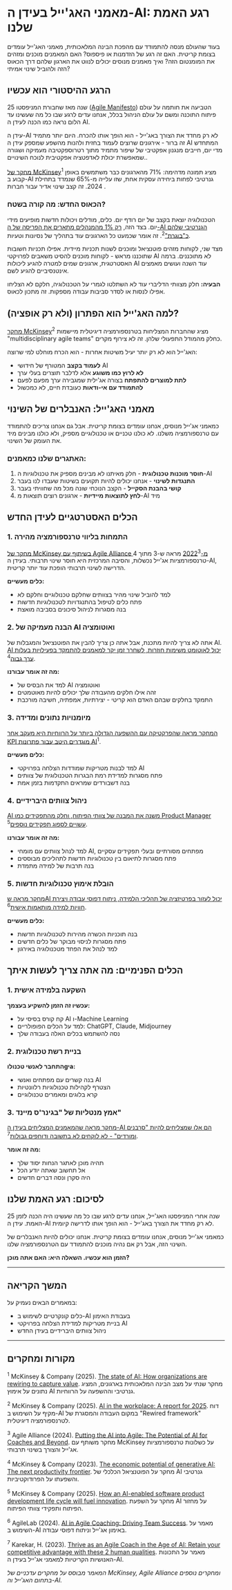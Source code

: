 # מאמני האג'ייל בעידן ה-AI: רגע האמת שלנו

בעוד שהעולם מנסה להתמודד עם מהפכת הבינה המלאכותית, מאמני האג'ייל עומדים בצומת קריטית. האם זה רגע של הזדמנות או פיספוס? האם המאמנים מוכנים ומזהים את המומנטום הזה? ואיך מאמנים מנוסים יכולים לנווט את הארגון שלהם דרך הכאוס הזה ולהוביל שינוי אמיתי?

## הרגע ההיסטורי הוא עכשיו

25 שנה מאז שחבורת המניפסטו (<a href="https://agilemanifesto.org/" target="_blank" rel="noopener noreferrer">Agile Manifesto</a>) הטביעה את חותמה על עולם פיתוח התוכנה ומשם על עולם הניהול בכלל, אנחנו עדים לרגע שבו כל מה שעשינו עד הלום נראה כמו הכנה לעידן ה AI.

עידן ה-AI לא רק מחדד את הצורך באג'ייל - הוא הופך אותו להכרח. 
היום יותר מתמיד זה ברור - אירגונים שרוצים לעמוד בחזית ולהנות מהשפע שמספק עידן ה AI המתחדש מדי יום, חייבים מנגנון אפקטיבי של שיפור מתמיד מתוך רטרוספקטיבה מעמיקה ושגורה שמאפשרת יכולת לאדפטציה אפקטיבית לנוכח השינויים..

[מחקר של McKinsey](https://www.mckinsey.com/capabilities/quantumblack/our-insights/the-state-of-ai)<sup>1</sup> מציג תמונה מדהימה: 71% מהארגונים כבר משתמשים באופן קבוע ב-AI גנרטיבי לפחות ביחידה עסקית אחת, שזו עלייה מ-65% שנמדד בתחילת 2024. זה קצב שינוי אדיר עבור חברות .

### הכאוס החדש: מה קורה בשטח?

הטכנולוגיה יוצאת בקצב של יום רודף יום. כלים, מודלים ויכולות חדשות מופיעים מידי יום. בצד הזה, [רק 1% מהמנהלים מתארים את הפריסה של ה-AI הגנרטיבי שלהם כ"בוגרת"](https://www.mckinsey.com/capabilities/mckinsey-digital/our-insights/superagency-in-the-workplace-empowering-people-to-unlock-ais-full-potential-at-work)<sup>2</sup>. זה אומר שכמעט כל הארגונים עוד בתהליך של נסיונות וטעיות.

מצד שני, לקוחות מזהים פוטנציאל ומוכנים לשנות תכניות מיידית. אפילו תכניות חשובות שתוכננו מראש - לקוחות מוכנים להסיט משאבים לפרויקטי AI לא מתוכננים. ברמה האסטרטגית, ארגונים שמים למטרה להגיע ליכולות AI עוד השנה ועושים מאמצים אינטנסיביים להגיע לשם.

**הבעיה:** חלק מצוותי הדליברי עוד לא השתלטו לגמרי על הטכנולוגיה, חלקם לא הצליחו אפילו לנסות או לסדר סביבות עבודה מספקות. זה מתכון לכאוס.

## למה האג'ייל הוא הפתרון (ולא רק אופציה)?

[מחקר McKinsey](https://www.mckinsey.com/capabilities/mckinsey-digital/our-insights/superagency-in-the-workplace-empowering-people-to-unlock-ais-full-potential-at-work)<sup>2</sup> מציג שהחברות המצליחות בטרנספורמציה דיגיטלית מיישמות "multidisciplinary agile teams" כחלק מהמודל התפעולי שלהן. זה לא צירוף מקרים.

האג'ייל הוא לא רק יותר יעיל משיטות אחרות - הוא הכרח מוחלט למי שרוצה:
- **לעמוד בקצב** המטורף של חידושי AI
- **לא לרוץ כמו משוגע** אלא לדלבר תוצרים בעלי ערך
- **לתת למוצרים להתפתח** בצורה אג'ילית שמגבירה ערך מפעם לפעם
- **להתמודד עם אי-ודאות** כעובדת חיים, לא כמכשול

## מאמני האג'ייל: האנבלרים של השינוי

כמאמני אג'ייל מנוסים, אנחנו עומדים בצומת קריטית. אבל גם אנחנו צריכים להתמודד עם טרנספורמציה משלנו. לא כולנו טכניים או טכנולוגיים מספיק, ולא כולנו מבינים מיד את העומק של השינוי.

### האתגרים שלנו כמאמנים:

1. **חוסר מוכנות טכנולוגית** - חלק מאיתנו לא מבינים מספיק את טכנולוגיות ה-AI
2. **התנגדות לשינוי** - אנחנו יכולים להיות תקועים בשיטות שעבדו לנו בעבר
3. **קושי בהבנת הסקייל** - הקצב הנוכחי שונה מכל מה שחוויתי בעבר
4. **לחץ לתוצאות מיידיות** - ארגונים רוצים תוצאות מ-AI מיד

## הכלים האסטרטגיים לעידן החדש

### 1. התמחות בליווי טרנספורמציה מהירה

[מחקר של McKinsey בשיתוף עם Agile Alliance מ-2022](https://www.agilealliance.org/resources/sessions/putting-the-ai-into-agile-the-potential-of-ai-for-coaches-and-beyond/)<sup>3</sup> מראה ש-3 מתוך 4 טרנספורמציות אג'ייל נכשלות, והסיבה המרכזית היא חוסר שינוי תרבותי. בעידן ה-AI, הדרישה לשינוי תרבותי הופכת עוד יותר קריטית.

**כלים מעשיים:**
- למד להוביל שינוי מהיר בצוותים שחלקם טכנולוגיים וחלקם לא
- פתח כלים לטיפול בהתנגדויות לטכנולוגיות חדשות
- בנה מסגרות לניהול סיכונים בסביבה מואצת

### 2. הבנה מעמיקה של AI ואוטומציה

אתה לא צריך להיות מתכנת, אבל אתה כן צריך להבין את הפוטנציאל והמגבלות של AI. [AI יכול לאוטומט משימות חוזרות, לשחרר זמן יקר למאמנים להתמקד בפעילויות בעלות ערך גבוה](https://www.mckinsey.com/capabilities/quantumblack/our-insights/the-economic-potential-of-generative-ai-the-next-productivity-frontier)<sup>4</sup>.

**מה זה אומר עבורנו:**
- למד את הבסיס של AI ואוטומציה
- זהה אילו חלקים מהעבודה שלך יכולים להיות מאוטמטים
- התמקד בחלקים שבהם האדם הוא קריטי - יצירתיות, אמפתיה, חשיבה מורכבת

### 3. מיומנויות נתונים ומדידה

[המחקר מראה שהפרקטיקה עם ההשפעה הגדולה ביותר על הרווחיות היא מעקב אחר KPI מוגדרים היטב עבור פתרונות AI](https://www.mckinsey.com/capabilities/quantumblack/our-insights/the-state-of-ai)<sup>1</sup>.

**כלים מעשיים:**
- למד לבנות מטריקות שמודדות הצלחה בפרויקטי AI
- פתח מסגרות למדידת רמת הבגרות הטכנולוגית של צוותים
- בנה דשבורדים שמראים התקדמות בזמן אמת

### 4. ניהול צוותים היברידיים

[AI משנה את המבנה של צוותי הפיתוח, וחלק מהתפקידים כמו Product Manager עשויים לספוג תפקידים נוספים](https://www.mckinsey.com/industries/technology-media-and-telecommunications/our-insights/how-an-ai-enabled-software-product-development-life-cycle-will-fuel-innovation)<sup>5</sup>.

**מה זה אומר עבורנו:**
- למד לנהל צוותים עם מומחי AI, מפתחים מסורתיים ובעלי תפקידים עסקיים
- פתח מסגרות לתיאום בין טכנולוגיות חדשות לתהליכים מבוססים
- בנה תרבות של למידה מתמדת

### 5. הובלת אימוץ טכנולוגיות חדשות

[מחקר מראה שAI יכול לעזור בפרטיזציה של תהליכי הלמידה, ניתוח דפוסי עבודה ויצירת חוויות למידה מותאמות אישית](https://agilelab.de/blog/ai-agile-coaching)<sup>6</sup>.

**כלים מעשיים:**
- בנה תוכניות הכשרה מהירות לטכנולוגיות חדשות
- פתח מסגרות לניסוי מבוקר של כלים חדשים
- למד לנהל את הפחד מטכנולוגיה באירגון

## הכלים הפנימיים: מה אתה צריך לעשות איתך

### 1. השקעה בלמידה אישית

**עכשיו זה הזמן להשקיע בעצמך:**
- קח קורס בסיסי על AI ו-Machine Learning
- למד על הכלים הפופולריים: ChatGPT, Claude, Midjourney
- נסה להשתמש בכלים האלה בעבודה שלך

### 2. בניית רשת טכנולוגית

**התחבר לאנשי טכנולוgיa:**
- בנה קשרים עם מפתחים ואנשי AI
- הצטרף לקהילות טכנולוגיות רלוונטיות
- קרא בלוגים ומאמרים טכנולוגיים

### 3. אמץ מנטליות של "בגינר'ס מיינד"

[מחקר מראה שהמאמנים המצליחים בעידן ה-AI הם אלו שמצליחים להיות "סרבנים ומורדים" - לא לוקחים לא בתשובה ודוחפים גבולות](https://hrishikeshkarekar.medium.com/thrive-as-an-agile-coach-in-the-age-of-ai-retain-your-competitive-advantage-with-these-2-human-858eda408b8)<sup>7</sup>.

**מה זה אומר:**
- תהיה מוכן לאתגר הנחות יסוד שלך
- אל תחשוב שאתה יודע הכל
- היה סקרן ונסה דברים חדשים

## לסיכום: רגע האמת שלנו

25 שנה אחרי המניפסטו האג'ייל, אנחנו עדים לרגע שבו כל מה שעשינו היה הכנה לזמן האמת. עידן ה-AI לא רק מחדד את הצורך באג'ייל - הוא הופך אותו לדרישה קיומית.

כמאמני אג'ייל מנוסים, אנחנו עומדים בצומת קריטית. אנחנו יכולים להיות האנבלרים של השינוי הזה, אבל רק אם נהיה מוכנים להתמודד עם הטרנספורמציה שלנו.

**הזמן הוא עכשיו. השאלה היא: האם אתה מוכן?**

---

## המשך הקריאה

במאמרים הבאים נעמיק על:
- כלים קונקרטיים לשימוש ב-AI בעבודת האימון
- בניית מטריקות למדידת הצלחה בפרויקטי AI
- ניהול צוותים היברידיים בעידן החדש

---

## מקורות ומחקרים

<sup>1</sup> McKinsey & Company (2025). [The state of AI: How organizations are rewiring to capture value](https://www.mckinsey.com/capabilities/quantumblack/our-insights/the-state-of-ai). מחקר שנתי על מצב הבינה המלאכותית בארגונים, המציג נתונים על אימוץ AI גנרטיבי וההשפעה על הרווחיות.

<sup>2</sup> McKinsey & Company (2025). [AI in the workplace: A report for 2025](https://www.mckinsey.com/capabilities/mckinsey-digital/our-insights/superagency-in-the-workplace-empowering-people-to-unlock-ais-full-potential-at-work). דוח מקיף על השימוש ב-AI במקום העבודה והמסגרת של "Rewired framework" לטרנספורמציה דיגיטלית.

<sup>3</sup> Agile Alliance (2024). [Putting the AI into Agile: The Potential of AI for Coaches and Beyond](https://www.agilealliance.org/resources/sessions/putting-the-ai-into-agile-the-potential-of-ai-for-coaches-and-beyond/). מחקר משותף עם McKinsey על כשלונות טרנספורמציות אג'ייל והצורך בשינוי תרבותי.

<sup>4</sup> McKinsey & Company (2023). [The economic potential of generative AI: The next productivity frontier](https://www.mckinsey.com/capabilities/mckinsey-digital/our-insights/the-economic-potential-of-generative-ai-the-next-productivity-frontier). מחקר על הפוטנציאל הכלכלי של AI גנרטיבי והשפעתו על הפרודוקטיביות.

<sup>5</sup> McKinsey & Company (2025). [How an AI-enabled software product development life cycle will fuel innovation](https://www.mckinsey.com/industries/technology-media-and-telecommunications/our-insights/how-an-ai-enabled-software-product-development-life-cycle-will-fuel-innovation). מחקר על השפעת AI על מחזור הפיתוח ותפקידי צוותי הפיתוח.

<sup>6</sup> AgileLab (2024). [AI in Agile Coaching: Driving Team Success](https://agilelab.de/blog/ai-agile-coaching). מאמר על השימוש ב-AI באימון אג'ייל וניתוח דפוסי עבודה.

<sup>7</sup> Karekar, H. (2023). [Thrive as an Agile Coach in the Age of AI: Retain your competitive advantage with these 2 human qualities](https://hrishikeshkarekar.medium.com/thrive-as-an-agile-coach-in-the-age-of-ai-retain-your-competitive-advantage-with-these-2-human-858eda408b8). מאמר על התכונות האנושיות הקריטיות למאמני אג'ייל בעידן ה-AI.

*המאמר מבוסס על מחקרים עדכניים של McKinsey, Agile Alliance ומחקרים נוספים בתחום האג'ייל וה-AI.*
